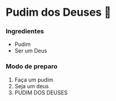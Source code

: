 # Pudim dos Deuses :cake:

### Ingredientes

- Pudim
- Ser um Deus



### Modo de preparo

1. Faça um pudim
2. Seja um deus
3. PUDIM DOS DEUSES
